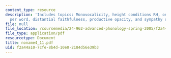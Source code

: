 ```yaml
---
content_type: resource
description: 'Includes topics: Monovocalicity, height conditions RH, one rounded V
  per word, distantial faithfulness, productive opacity, and sympathy summary.'
file: null
file_location: /coursemedia/24-962-advanced-phonology-spring-2005/f2a44a107cfe8b4d10e02184d56e39b3_noname4_11.pdf
file_type: application/pdf
resourcetype: Document
title: noname4_11.pdf
uid: f2a44a10-7cfe-8b4d-10e0-2184d56e39b3
---
```

